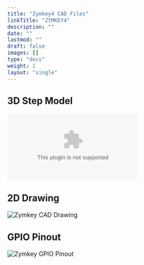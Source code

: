 ```yaml
---
title: "Zymkey4 CAD Files"
linkTitle: "ZYMKEY4"
description: ""
date: ""
lastmod: ""
draft: false
images: []
type: "docs"
weight: 1
layout: "single"
---
```


## 3D Step Model

![Zymkey 3D model](../ZK4-3D-model.step.zip)

## 2D Drawing

![Zymkey CAD Drawing](../ZK4-drawing.png)


## GPIO Pinout

![Zymkey GPIO Pinout](../ZK4-pinout.png)